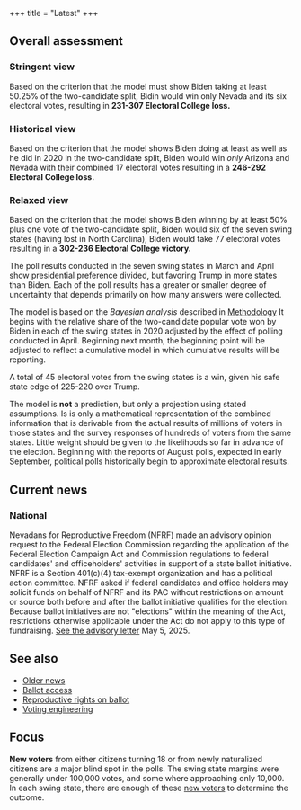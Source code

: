 +++
title = "Latest"
+++

## Overall assessment

### Stringent view

Based on the criterion that the model must show Biden taking at least 50.25% of the two-candidate split, Bidin would win only Nevada and its six electoral votes, resulting in **231-307 Electoral College loss.**

### Historical view

Based on the criterion that the model shows Biden doing at least as well as he did in 2020 in the two-candidate split, Biden would win *only* Arizona and Nevada with their combined 17 electoral votes resulting in a **246-292 Electoral College loss.**

### Relaxed view

Based on the criterion that the model shows Biden winning by at least 50% plus one vote of the two-candidate split, Biden would six of the seven swing states (having lost in North Carolina), Biden would take 77 electoral votes resulting in a **302-236 Electoral College victory.**

The poll results conducted in the seven swing states in March and April show presidential preference divided, but favoring Trump in more states than Biden. Each of the poll results has a greater or smaller degree of uncertainty that depends primarily on how many answers were collected. 

The model is based on the *Bayesian analysis*  described in [Methodology](/method]) It begins with the relative share of the two-candidate popular vote won by Biden in each of the swing states in 2020 adjusted by the effect of polling conducted in April. Beginning next month, the beginning point will be adjusted to reflect a cumulative model in which cumulative results will be reporting.

A total of 45 electoral votes from the swing states is a win, given his safe state edge of 225-220 over Trump.

The model is **not** a prediction, but only a projection using stated assumptions. Is is only a mathematical representation of the combined information that is derivable from the actual results of millions of voters in those states and the survey responses of hundreds of voters from the same states. Little weight should be given to the likelihoods so far in advance of the election. Beginning with the reports of August polls, expected in early September, political polls historically begin to approximate electoral results. 

## Current news

### National

Nevadans for Reproductive Freedom (NFRF) made an advisory opinion request to the Federal Election Commission regarding the application of the Federal Election Campaign Act and Commission regulations to federal candidates' and officeholders' activities in support of a state ballot initiative. NFRF is a Section 401(c)(4) tax-exempt organization and has a political action committee. NFRF asked if federal candidates and office holders may solicit funds on behalf of NFRF and its PAC without restrictions on amount or source both before and after the ballot initiative qualifies for the election. Because ballot initiatives are not "elections" within the meaning of the Act, restrictions otherwise applicable under the Act do not apply to this type of fundraising. [See the advisory letter](https://www.fec.gov/data/legal/advisory-opinions/2024-05/) May 5, 2025.

## See also

* [Older news](/oldnews)
* [Ballot access](/ballot)
* [Reproductive rights on ballot](/repo)
* [Voting engineering](/voting)

## Focus

**New voters** from either citizens turning 18 or from newly naturalized citizens are a major blind spot in the polls. The swing state margins were generally under 100,000 votes, and some where approaching only 10,000. In each swing state, there are enough of these [new voters](/newvoters) to determine the outcome.


